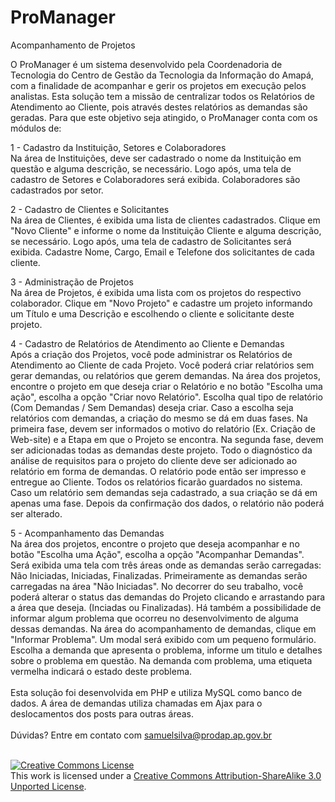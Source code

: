 ProManager
==========

Acompanhamento de Projetos

O ProManager é um sistema desenvolvido pela Coordenadoria de Tecnologia do Centro de Gestão da Tecnologia da Informação do Amapá, com a finalidade de acompanhar e gerir os projetos em execução pelos analistas.
Esta solução tem a missão de centralizar todos os Relatórios de Atendimento ao Cliente, pois através destes relatórios as demandas são geradas.
Para que este objetivo seja atingido, o ProManager conta com os módulos de:

1 - Cadastro da Instituição, Setores e Colaboradores<br />
Na área de Instituições, deve ser cadastrado o nome da Instituição em questão e alguma descrição, se necessário.
Logo após, uma tela de cadastro de Setores e Colaboradores será exibida.
Colaboradores são cadastrados por setor.

2 - Cadastro de Clientes e Solicitantes<br />
Na área de Clientes, é exibida uma lista de clientes cadastrados.
Clique em "Novo Cliente" e informe o nome da Instituição Cliente e alguma descrição, se necessário.
Logo após, uma tela de cadastro de Solicitantes será exibida.
Cadastre Nome, Cargo, Email e Telefone dos solicitantes de cada cliente.

3 - Administração de Projetos<br />
Na área de Projetos, é exibida uma lista com os projetos do respectivo colaborador.
Clique em "Novo Projeto" e cadastre um projeto informando um Título e uma Descrição e escolhendo o cliente e solicitante deste projeto.

4 - Cadastro de Relatórios de Atendimento ao Cliente e Demandas<br />
Após a criação dos Projetos, você pode administrar os Relatórios de Atendimento ao Cliente de cada Projeto.
Você poderá criar relatórios sem gerar demandas, ou relatórios que gerem demandas.
Na área dos projetos, encontre o projeto em que deseja criar o Relatório e no botão "Escolha uma ação", escolha a opção "Criar novo Relatório". Escolha qual tipo de relatório (Com Demandas / Sem Demandas) deseja criar.
Caso a escolha seja relatórios com demandas, a criação do mesmo se dá em duas fases.
Na primeira fase, devem ser informados o motivo do relatório (Ex. Criação de Web-site) e a Etapa em que o Projeto se encontra.
Na segunda fase, devem ser adicionadas todas as demandas deste projeto. Todo o diagnóstico da análise de requisitos para o projeto do cliente deve ser adicionado ao relatório em forma de demandas.
O relatório pode então ser impresso e entregue ao Cliente. Todos os relatórios ficarão guardados no sistema.
Caso um relatório sem demandas seja cadastrado, a sua criação se dá em apenas uma fase. Depois da confirmação dos dados, o relatório não poderá ser alterado.

5 - Acompanhamento das Demandas<br />
Na área dos projetos, encontre o projeto que deseja acompanhar e no botão "Escolha uma Ação", escolha a opção "Acompanhar Demandas".
Será exibida uma tela com três áreas onde as demandas serão carregadas: Não Iniciadas, Iniciadas, Finalizadas.
Primeiramente as demandas serão carregadas na área "Não Iniciadas".
No decorrer do seu trabalho, você poderá alterar o status das demandas do Projeto clicando e arrastando para a área que deseja. (Inciadas ou Finalizadas).
Há também a possibilidade de informar algum problema que ocorreu no desenvolvimento de alguma dessas demandas.
Na área do acompanhamento de demandas, clique em "Informar Problema". Um modal será exibido com um pequeno formulário.
Escolha a demanda que apresenta o problema, informe um titulo e detalhes sobre o problema em questão.
Na demanda com problema, uma etiqueta vermelha indicará o estado deste problema.
<br /><br />
Esta solução foi desenvolvida em PHP e utiliza MySQL como banco de dados.
A área de demandas utiliza chamadas em Ajax para o deslocamentos dos posts para outras áreas.
<br /><br />
Dúvidas? Entre em contato com samuelsilva@prodap.ap.gov.br
<br/><br/>

<a rel="license" href="http://creativecommons.org/licenses/by-sa/3.0/"><img alt="Creative Commons License" style="border-width:0" src="http://i.creativecommons.org/l/by-sa/3.0/88x31.png" /></a><br />This work is licensed under a <a rel="license" href="http://creativecommons.org/licenses/by-sa/3.0/">Creative Commons Attribution-ShareAlike 3.0 Unported License</a>.